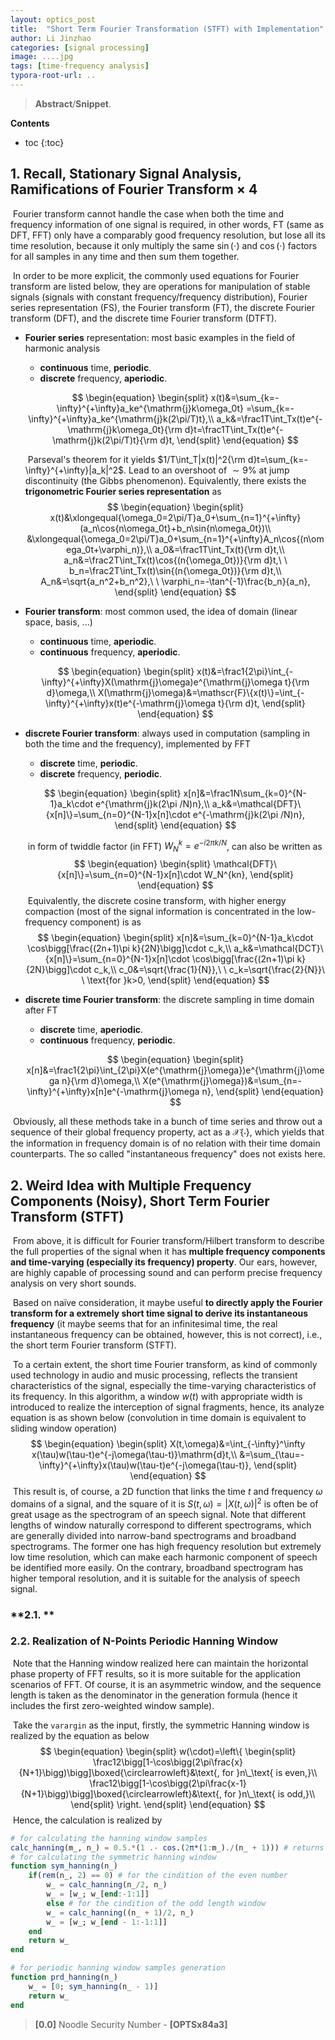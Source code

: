 ```yaml
---
layout: optics_post
title:  "Short Term Fourier Transformation (STFT) with Implementation"
author: Li Jinzhao
categories: [signal processing]
image: ....jpg
tags: [time-frequency analysis]
typora-root-url: ..
---
```

> **Abstract**/**Snippet**.


**Contents**

* toc
{:toc}
## **1. Recall, Stationary Signal Analysis, Ramifications of Fourier Transform × 4**

​	Fourier transform cannot handle the case when both the time and frequency information of one signal is required, in other words, FT (same as DFT, FFT) only have a comparably good frequency resolution, but lose all its time resolution, because it only multiply the same $\sin(\cdot)$ and $\cos(\cdot)$ factors for all samples in any time and then sum them together.

​	In order to be more explicit, the commonly used equations for Fourier transform are listed below, they are operations for manipulation of stable signals (signals with constant frequency/frequency distribution), Fourier series representation (FS), the Fourier transform (FT), the discrete Fourier transform (DFT), and the discrete time Fourier transform (DTFT).

- **Fourier series** representation: most basic examples in the field of harmonic analysis

  - **continuous** time, **periodic**.
  - **discrete** frequency, **aperiodic**.

  $$
  \begin{equation}
  \begin{split}
  x(t)&=\sum_{k=-\infty}^{+\infty}a_ke^{\mathrm{j}k\omega_0t}
  =\sum_{k=-\infty}^{+\infty}a_ke^{\mathrm{j}k(2\pi/T)t},\\
  a_k&=\frac1T\int_Tx(t)e^{-\mathrm{j}k\omega_0t}{\rm d}t=\frac1T\int_Tx(t)e^{-\mathrm{j}k(2\pi/T)t}{\rm d}t,
  \end{split}
  \end{equation}
  $$

  ​	Parseval's theorem for it yields $1/T\int_T|x(t)|^2{\rm d}t=\sum_{k=-\infty}^{+\infty}|a_k|^2$. Lead to an overshoot of $\sim9\%$ at jump discontinuity (the Gibbs phenomenon). Equivalently, there exists the **trigonometric Fourier series representation** as
  $$
  \begin{equation}
  \begin{split}
  x(t)&\xlongequal{\omega_0=2\pi/T}a_0+\sum_{n=1}^{+\infty}(a_n\cos{n\omega_0t}+b_n\sin{n\omega_0t})\\
  &\xlongequal{\omega_0=2\pi/T}a_0+\sum_{n=1}^{+\infty}A_n\cos{(n\omega_0t+\varphi_n)},\\
  a_0&=\frac1T\int_Tx(t){\rm d}t,\\
  a_n&=\frac2T\int_Tx(t)\cos{(n{\omega_0t})}{\rm d}t,\ \ b_n=\frac2T\int_Tx(t)\sin{(n{\omega_0t})}{\rm d}t,\\
  A_n&=\sqrt{a_n^2+b_n^2},\ \ \varphi_n=-\tan^{-1}\frac{b_n}{a_n},
  \end{split}
  \end{equation}
  $$

- **Fourier transform**: most common used, the idea of domain (linear space, basis, ...)

  - **continuous** time, **aperiodic**.
  - **continuous** frequency, **aperiodic**.

  $$
  \begin{equation}
  \begin{split}
  x(t)&=\frac1{2\pi}\int_{-\infty}^{+\infty}X(\mathrm{j}\omega)e^{\mathrm{j}\omega t}{\rm d}\omega,\\
  X(\mathrm{j}\omega)&=\mathscr{F}\{x(t)\}=\int_{-\infty}^{+\infty}x(t)e^{-\mathrm{j}\omega t}{\rm d}t,
  \end{split}
  \end{equation}
  $$

- **discrete Fourier transform**: always used in computation (sampling in both the time and the frequency), implemented by FFT

  - **discrete** time, **periodic**.
  - **discrete** frequency, **periodic**.

  $$
  \begin{equation}
  \begin{split}
  x[n]&=\frac1N\sum_{k=0}^{N-1}a_k\cdot e^{\mathrm{j}k(2\pi /N)n},\\
  a_k&=\mathcal{DFT}\{x[n]\}=\sum_{n=0}^{N-1}x[n]\cdot e^{-\mathrm{j}k(2\pi /N)n},
  \end{split}
  \end{equation}
  $$

  ​	in form of twiddle factor (in FFT) $W_N^k=e^{-i2\pi k/N}$, can also be written as
  $$
  \begin{equation}
  \begin{split}
  \mathcal{DFT}\{x[n]\}=\sum_{n=0}^{N-1}x[n]\cdot W_N^{kn},
  \end{split}
  \end{equation}
  $$
  ​	Equivalently, the discrete cosine transform, with higher energy compaction (most of the signal information is concentrated in the low-frequency component) is as
  $$
  \begin{equation}
  \begin{split}
  x[n]&=\sum_{k=0}^{N-1}a_k\cdot \cos\bigg[\frac{(2n+1)\pi k}{2N}\bigg]\cdot c_k,\\
  a_k&=\mathcal{DCT}\{x[n]\}=\sum_{n=0}^{N-1}x[n]\cdot \cos\bigg[\frac{(2n+1)\pi k}{2N}\bigg]\cdot c_k,\\
  c_0&=\sqrt{\frac{1}{N}},\ \ c_k=\sqrt{\frac{2}{N}}\ \ \text{for }k>0,
  \end{split}
  \end{equation}
  $$

- **discrete time Fourier transform**: the discrete sampling in time domain after FT

  - **discrete** time, **aperiodic**.
  - **continuous** frequency, **periodic**.

  $$
  \begin{equation}
  \begin{split}
  x[n]&=\frac1{2\pi}\int_{2\pi}X(e^{\mathrm{j}\omega})e^{\mathrm{j}\omega n}{\rm d}\omega,\\
  X(e^{\mathrm{j}\omega})&=\sum_{n=-\infty}^{+\infty}x[n]e^{-\mathrm{j}\omega n},
  \end{split}
  \end{equation}
  $$

​	Obviously, all these methods take in a bunch of time series and throw out a sequence of their global frequency property, act as a $\mathscr{X}\{\cdot\}$, which yields that the information in frequency domain is of no relation with their time domain counterparts. The so called "instantaneous frequency" does not exists here.

## **2. Weird Idea with Multiple Frequency Components (Noisy), Short Term Fourier Transform (STFT)**

​	From above, it is difficult for Fourier transform/Hilbert transform to describe the full properties of the signal when it has **multiple frequency components and time-varying (especially its frequency) property**. Our ears, however, are highly capable of processing sound and can perform precise frequency analysis on very short sounds.

​	Based on naïve consideration, it maybe useful **to directly apply the Fourier transform for a extremely short time signal to derive its instantaneous frequency** (it maybe seems that for an infinitesimal time, the real instantaneous frequency can be obtained, however, this is not correct), i.e., the short term Fourier transform (STFT).

​	To a certain extent, the short time Fourier transform, as kind of commonly used technology in audio and music processing, reflects the transient characteristics of the signal, especially the time-varying characteristics of its frequency. In this algorithm, a window $w(t)$ with appropriate width is introduced to realize the interception of signal fragments, hence, its analyze equation is as shown below (convolution in time domain is equivalent to sliding window operation)
$$
\begin{equation}
\begin{split}
X(t,\omega)&=\int_{-\infty}^\infty x(\tau)w(\tau-t)e^{-j\omega(\tau-t)}\mathrm{d}t,\\
&=\sum_{\tau=-\infty}^{+\infty}x(\tau)w(\tau-t)e^{-j\omega(\tau-t)},
\end{split}
\end{equation}
$$
​	This result is, of course, a 2D function that links the time $t$ and frequency $\omega$ domains of a signal, and the square of it is $S(t,\omega)=|X(t,\omega)|^2$ is often be of great usage as the spectrogram of an speech signal. Note that different lengths of window naturally correspond to different spectrograms, which are generally divided into narrow-band spectrograms and broadband spectrograms. The former one has high frequency resolution but extremely low time resolution, which can make each harmonic component of speech be identified more easily. On the contrary, broadband spectrogram has higher temporal resolution, and it is suitable for the analysis of speech signal.

### **2.1. **



### **2.2. Realization of N-Points Periodic Hanning Window**

​	Note that the Hanning window realized here can maintain the horizontal phase property of FFT results, so it is more suitable for the application scenarios of FFT. Of course, it is an asymmetric window, and the sequence length is taken as the denominator in the generation formula (hence it includes the first zero-weighted window sample).

​	Take the `varargin` as the input, firstly, the symmetric Hanning window is realized by the equation as below
$$
\begin{equation}
\begin{split}
w(\cdot)=\left\{
\begin{split}
\frac12\bigg[1-\cos\bigg(2\pi\frac{x}{N+1}\bigg)\bigg]\boxed{\circlearrowleft}&\text{, for }n\_\text{ is even,}\\
\frac12\bigg[1-\cos\bigg(2\pi\frac{x-1}{N+1}\bigg)\bigg]\boxed{\circlearrowleft}&\text{, for }n\_\text{ is odd,}\\
\end{split}
\right.
\end{split}
\end{equation}
$$
​	Hence, the calculation is realized by

```julia
# for calculating the hanning window samples
calc_hanning(m_, n_) = 0.5.*(1 .- cos.(2π*(1:m_)./(n_ + 1))) # returns the first m_ points of an n_ point Hanning window
# for calculating the symmetric hanning window
function sym_hanning(n_)
    if(rem(n_, 2) == 0) # for the cindition of the even number
        w_ = calc_hanning(n_/2, n_)
        w_ = [w_; w_[end:-1:1]]
        else # for the cindition of the odd length window
        w_ = calc_hanning((n_ + 1)/2, n_)
        w_ = [w_; w_[end - 1:-1:1]]
    end
    return w_
end
```



```julia
# for periodic hanning window samples generation
function prd_hanning(n_)
    w_ = [0; sym_hanning(n_ - 1)]
    return w_
end
```





> <span id="jump0">**[0.0]**</span> Noodle Security Number - **[OPTSx84a3]**

[^1]:https://ww2.mathworks.cn/help/signal/ref/hann.html
[^2]:
[^3]:
